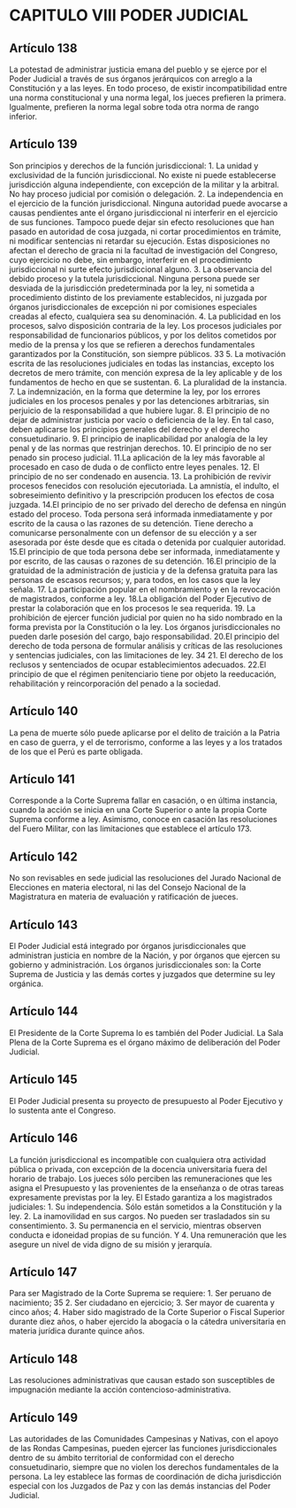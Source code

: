 # CAPITULO VIII PODER JUDICIAL
## Artículo 138
La potestad de administrar justicia emana del pueblo y se ejerce por el Poder Judicial a través de sus órganos jerárquicos con arreglo a la Constitución y a las leyes. En todo proceso, de existir incompatibilidad entre una norma constitucional y una norma legal, los jueces prefieren la primera. Igualmente, prefieren la norma legal sobre toda otra norma de rango inferior. 


## Artículo 139
Son principios y derechos de la función jurisdiccional: 1. La unidad y exclusividad de la función jurisdiccional. No existe ni puede establecerse jurisdicción alguna independiente, con excepción de la militar y la arbitral. No hay proceso judicial por comisión o delegación. 2. La independencia en el ejercicio de la función jurisdiccional. Ninguna autoridad puede avocarse a causas pendientes ante el órgano jurisdiccional ni interferir en el ejercicio de sus funciones. Tampoco puede dejar sin efecto resoluciones que han pasado en autoridad de cosa juzgada, ni cortar procedimientos en trámite, ni modificar sentencias ni retardar su ejecución. Estas disposiciones no afectan el derecho de gracia ni la facultad de investigación del Congreso, cuyo ejercicio no debe, sin embargo, interferir en el procedimiento jurisdiccional ni surte efecto jurisdiccional alguno. 3. La observancia del debido proceso y la tutela jurisdiccional. Ninguna persona puede ser desviada de la jurisdicción predeterminada por la ley, ni sometida a procedimiento distinto de los previamente establecidos, ni juzgada por órganos jurisdiccionales de excepción ni por comisiones especiales creadas al efecto, cualquiera sea su denominación. 4. La publicidad en los procesos, salvo disposición contraria de la ley. Los procesos judiciales por responsabilidad de funcionarios públicos, y por los delitos cometidos por medio de la prensa y los que se refieren a derechos fundamentales garantizados por la Constitución, son siempre públicos. 33 5. La motivación escrita de las resoluciones judiciales en todas las instancias, excepto los decretos de mero trámite, con mención expresa de la ley aplicable y de los fundamentos de hecho en que se sustentan. 6. La pluralidad de la instancia. 7. La indemnización, en la forma que determine la ley, por los errores judiciales en los procesos penales y por las detenciones arbitrarias, sin perjuicio de la responsabilidad a que hubiere lugar. 8. El principio de no dejar de administrar justicia por vacío o deficiencia de la ley. En tal caso, deben aplicarse los principios generales del derecho y el derecho consuetudinario. 9. El principio de inaplicabilidad por analogía de la ley penal y de las normas que restrinjan derechos. 10. El principio de no ser penado sin proceso judicial. 11.La aplicación de la ley más favorable al procesado en caso de duda o de conflicto entre leyes penales. 12. El principio de no ser condenado en ausencia. 13. La prohibición de revivir procesos fenecidos con resolución ejecutoriada. La amnistía, el indulto, el sobreseimiento definitivo y la prescripción producen los efectos de cosa juzgada. 14.El principio de no ser privado del derecho de defensa en ningún estado del proceso. Toda persona será informada inmediatamente y por escrito de la causa o las razones de su detención. Tiene derecho a comunicarse personalmente con un defensor de su elección y a ser asesorada por éste desde que es citada o detenida por cualquier autoridad. 15.El principio de que toda persona debe ser informada, inmediatamente y por escrito, de las causas o razones de su detención. 16.El principio de la gratuidad de la administración de justicia y de la defensa gratuita para las personas de escasos recursos; y, para todos, en los casos que la ley señala. 17. La participación popular en el nombramiento y en la revocación de magistrados, conforme a ley. 18.La obligación del Poder Ejecutivo de prestar la colaboración que en los procesos le sea requerida. 19. La prohibición de ejercer función judicial por quien no ha sido nombrado en la forma prevista por la Constitución o la ley. Los órganos jurisdiccionales no pueden darle posesión del cargo, bajo responsabilidad. 20.El principio del derecho de toda persona de formular análisis y críticas de las resoluciones y sentencias judiciales, con las limitaciones de ley. 34 21. El derecho de los reclusos y sentenciados de ocupar establecimientos adecuados. 22.El principio de que el régimen penitenciario tiene por objeto la reeducación, rehabilitación y reincorporación del penado a la sociedad. 


## Artículo 140
La pena de muerte sólo puede aplicarse por el delito de traición a la Patria en caso de guerra, y el de terrorismo, conforme a las leyes y a los tratados de los que el Perú es parte obligada. 


## Artículo 141
Corresponde a la Corte Suprema fallar en casación, o en última instancia, cuando la acción se inicia en una Corte Superior o ante la propia Corte Suprema conforme a ley. Asimismo, conoce en casación las resoluciones del Fuero Militar, con las limitaciones que establece el artículo 173. 


## Artículo 142
No son revisables en sede judicial las resoluciones del Jurado Nacional de Elecciones en materia electoral, ni las del Consejo Nacional de la Magistratura en materia de evaluación y ratificación de jueces. 


## Artículo 143
El Poder Judicial está integrado por órganos jurisdiccionales que administran justicia en nombre de la Nación, y por órganos que ejercen su gobierno y administración. Los órganos jurisdiccionales son: la Corte Suprema de Justicia y las demás cortes y juzgados que determine su ley orgánica. 


## Artículo 144
El Presidente de la Corte Suprema lo es también del Poder Judicial. La Sala Plena de la Corte Suprema es el órgano máximo de deliberación del Poder Judicial. 


## Artículo 145
El Poder Judicial presenta su proyecto de presupuesto al Poder Ejecutivo y lo sustenta ante el Congreso. 


## Artículo 146
La función jurisdiccional es incompatible con cualquiera otra actividad pública o privada, con excepción de la docencia universitaria fuera del horario de trabajo. Los jueces sólo perciben las remuneraciones que les asigna el Presupuesto y las provenientes de la enseñanza o de otras tareas expresamente previstas por la ley. El Estado garantiza a los magistrados judiciales: 1. Su independencia. Sólo están sometidos a la Constitución y la ley. 2. La inamovilidad en sus cargos. No pueden ser trasladados sin su consentimiento. 3. Su permanencia en el servicio, mientras observen conducta e idoneidad propias de su función. Y 4. Una remuneración que les asegure un nivel de vida digno de su misión y jerarquía. 


## Artículo 147
Para ser Magistrado de la Corte Suprema se requiere: 1. Ser peruano de nacimiento; 35 2. Ser ciudadano en ejercicio; 3. Ser mayor de cuarenta y cinco años; 4. Haber sido magistrado de la Corte Superior o Fiscal Superior durante diez años, o haber ejercido la abogacía o la cátedra universitaria en materia jurídica durante quince años. 


## Artículo 148
Las resoluciones administrativas que causan estado son susceptibles de impugnación mediante la acción contencioso-administrativa. 


## Artículo 149
Las autoridades de las Comunidades Campesinas y Nativas, con el apoyo de las Rondas Campesinas, pueden ejercer las funciones jurisdiccionales dentro de su ámbito territorial de conformidad con el derecho consuetudinario, siempre que no violen los derechos fundamentales de la persona. La ley establece las formas de coordinación de dicha jurisdicción especial con los Juzgados de Paz y con las demás instancias del Poder Judicial.  


